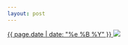 ```yaml
---
layout: post
---
```


<p>
  <a href="/98">
    <time>{{ page.date | date: "%e %B %Y" }}</time>
    <img src="{{ site.assets_url }}/98.jpg">
  </a>
  
</p>
